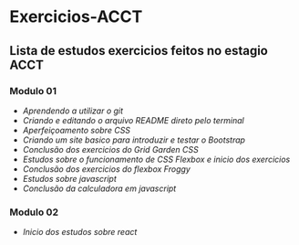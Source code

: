 # Exercicios-ACCT
## Lista de estudos exercicios feitos no estagio ACCT
### Modulo 01

- *Aprendendo a utilizar o git*
- *Criando e editando o arquivo README direto pelo terminal*
- *Aperfeiçoamento sobre CSS*
- *Criando um site basico para introduzir e testar o Bootstrap*
- *Conclusão dos exercicios do Grid Garden CSS*
- *Estudos sobre o funcionamento de CSS Flexbox e inicio dos exercicios*
- *Conclusão dos exercicios do flexbox Froggy*
- *Estudos sobre javascript*
- *Conclusão da calculadora em javascript*
### Modulo 02 
- *Inicio dos estudos sobre react*